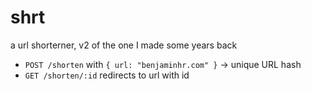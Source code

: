# shrt

a url shorterner, v2 of the one I made some years back 

- `POST /shorten` with `{ url: "benjaminhr.com" }` -> unique URL hash
- `GET /shorten/:id` redirects to url with id 
